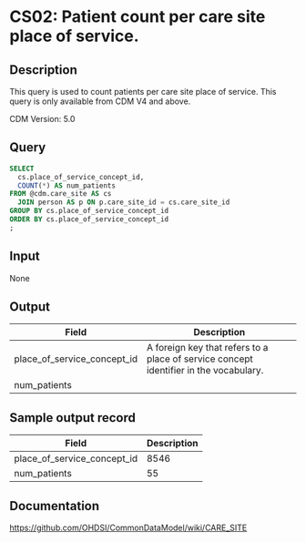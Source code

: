 <!---
Group:care site
Name:CS02 Patient count per care site place of service.
Author:Patrick Ryan
CDM Version: 5.0
-->

# CS02: Patient count per care site place of service.

## Description
This query is used to count patients per care site place of service. This query is only available from CDM V4 and above.

CDM Version: 5.0

## Query
```sql
SELECT
  cs.place_of_service_concept_id,
  COUNT(*) AS num_patients
FROM @cdm.care_site AS cs
  JOIN person AS p ON p.care_site_id = cs.care_site_id
GROUP BY cs.place_of_service_concept_id
ORDER BY cs.place_of_service_concept_id
;
```

## Input

None

## Output

|  Field |  Description |
| --- | --- |
| place_of_service_concept_id | A foreign key that refers to a place of service concept identifier in the vocabulary. |
| num_patients |   |

## Sample output record

|  Field |  Description |
| --- | --- |
| place_of_service_concept_id | 8546  |
| num_patients | 55  |

## Documentation
https://github.com/OHDSI/CommonDataModel/wiki/CARE_SITE
